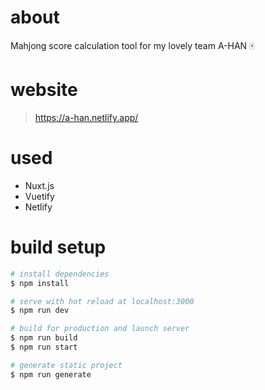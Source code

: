 
# about
Mahjong score calculation tool for my lovely team A-HAN :mahjong:

# website
> https://a-han.netlify.app/

# used
 - Nuxt.js
 - Vuetify
 - Netlify

# build setup
```bash
# install dependencies
$ npm install

# serve with hot reload at localhost:3000
$ npm run dev

# build for production and launch server
$ npm run build
$ npm run start

# generate static project
$ npm run generate
```

